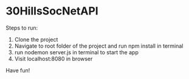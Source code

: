 # 30HillsSocNetAPI

Steps to run:

 1. Clone the project
 2. Navigate to root folder of the project and run npm install in terminal
 3. run nodemon server.js in terminal to start the app
 4. Visit localhost:8080 in browser
 
Have fun! 
